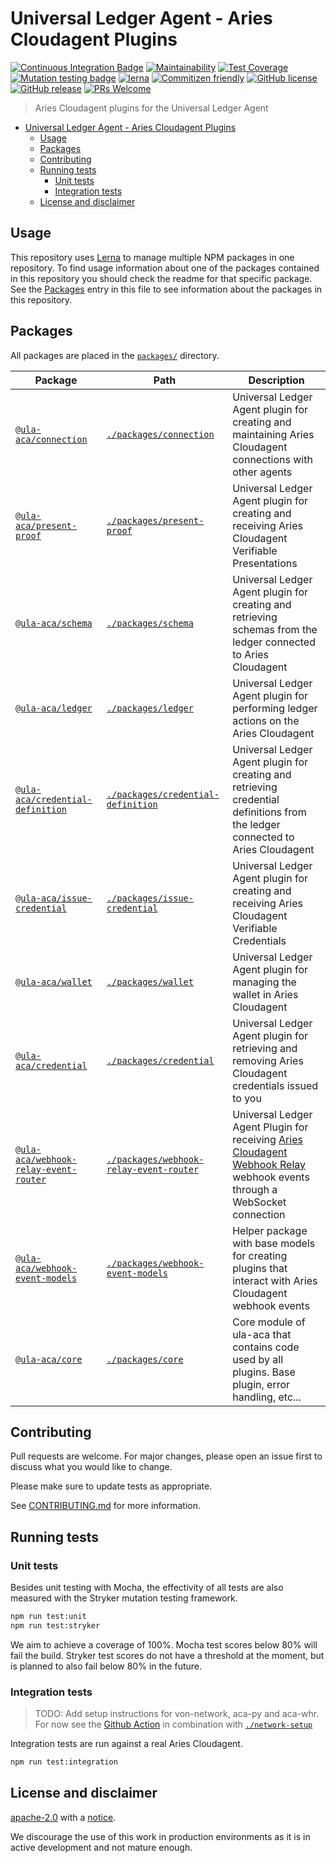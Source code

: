 # Universal Ledger Agent - Aries Cloudagent Plugins

[![Continuous Integration Badge](https://github.com/ula-aca/ula-aca-plugins/workflows/Continuous%20Integration/badge.svg)](https://github.com/ula-aca/ula-aca-plugins/actions?query=workflow%3A%22Continuous+Integration%22)
[![Maintainability](https://api.codeclimate.com/v1/badges/29e796f6dd07eb75eb37/maintainability)](https://codeclimate.com/github/ula-aca/ula-aca-plugins/maintainability)
[![Test Coverage](https://api.codeclimate.com/v1/badges/29e796f6dd07eb75eb37/test_coverage)](https://codeclimate.com/github/ula-aca/ula-aca-plugins/test_coverage)
[![Mutation testing badge](https://img.shields.io/endpoint?style=flat&url=https%3A%2F%2Fbadge-api.stryker-mutator.io%2Fgithub.com%2Fula-aca%2Fula-aca-plugins%2Fmaster)](https://dashboard.stryker-mutator.io/reports/github.com/ula-aca/ula-aca-plugins/master)
[![lerna](https://img.shields.io/badge/maintained%20with-lerna-cc00ff.svg)](https://lerna.js.org/)
[![Commitizen friendly](https://img.shields.io/badge/commitizen-friendly-brightgreen.svg)](http://commitizen.github.io/cz-cli/)
[![GitHub license](https://img.shields.io/github/license/ula-aca/ula-aca-plugins.svg)](https://github.com/ula-aca/ula-aca-plugins/blob/master/LICENSE)
[![GitHub release](https://img.shields.io/github/release/ula-aca/ula-aca-plugins.svg)](https://GitHub.com/ula-aca/ula-aca-plugins/releases/)
[![PRs Welcome](https://img.shields.io/badge/PRs-welcome-brightgreen.svg)](http://makeapullrequest.com)

> Aries Cloudagent plugins for the Universal Ledger Agent

- [Universal Ledger Agent - Aries Cloudagent Plugins](#universal-ledger-agent---aries-cloudagent-plugins)
  - [Usage](#usage)
  - [Packages](#packages)
  - [Contributing](#contributing)
  - [Running tests](#running-tests)
    - [Unit tests](#unit-tests)
    - [Integration tests](#integration-tests)
  - [License and disclaimer](#license-and-disclaimer)

## Usage

This repository uses [Lerna](https://lerna.js.org) to manage multiple NPM packages in one repository. To find usage information about one of the packages contained in this repository you should check the readme for that specific package. See the [Packages](#packages) entry in this file to see information about the packages in this repository.

## Packages

All packages are placed in the [`packages/`](./packages) directory.

| Package                                                                                                    | Path                                                                             | Description                                                                                                                                                                           |
| ---------------------------------------------------------------------------------------------------------- | -------------------------------------------------------------------------------- | ------------------------------------------------------------------------------------------------------------------------------------------------------------------------------------- |
| [`@ula-aca/connection`](https://www.npmjs.com/package/@ula-aca/connection)                                 | [`./packages/connection`](./packages/connection)                                 | Universal Ledger Agent plugin for creating and maintaining Aries Cloudagent connections with other agents                                                                             |
| [`@ula-aca/present-proof`](https://www.npmjs.com/package/@ula-aca/present-proof)                           | [`./packages/present-proof`](./packages/present-proof)                           | Universal Ledger Agent plugin for creating and receiving Aries Cloudagent Verifiable Presentations                                                                                    |
| [`@ula-aca/schema`](https://www.npmjs.com/package/@ula-aca/schema)                                         | [`./packages/schema`](./packages/schema)                                         | Universal Ledger Agent plugin for creating and retrieving schemas from the ledger connected to Aries Cloudagent                                                                       |
| [`@ula-aca/ledger`](https://www.npmjs.com/package/@ula-aca/ledger)                                         | [`./packages/ledger`](./packages/ledger)                                         | Universal Ledger Agent plugin for performing ledger actions on the Aries Cloudagent                                                                                                   |
| [`@ula-aca/credential-definition`](https://www.npmjs.com/package/@ula-aca/credential-definition)           | [`./packages/credential-definition`](./packages/credential-definition)           | Universal Ledger Agent plugin for creating and retrieving credential definitions from the ledger connected to Aries Cloudagent                                                        |
| [`@ula-aca/issue-credential`](https://www.npmjs.com/package/@ula-aca/issue-credential)                     | [`./packages/issue-credential`](./packages/issue-credential)                     | Universal Ledger Agent plugin for creating and receiving Aries Cloudagent Verifiable Credentials                                                                                      |
| [`@ula-aca/wallet`](https://www.npmjs.com/package/@ula-aca/wallet)                                         | [`./packages/wallet`](./packages/wallet)                                         | Universal Ledger Agent plugin for managing the wallet in Aries Cloudagent                                                                                                             |
| [`@ula-aca/credential`](https://www.npmjs.com/package/@ula-aca/credential)                                 | [`./packages/credential`](./packages/credential)                                 | Universal Ledger Agent plugin for retrieving and removing Aries Cloudagent credentials issued to you                                                                                  |
| [`@ula-aca/webhook-relay-event-router`](https://www.npmjs.com/package/@ula-aca/webhook-relay-event-router) | [`./packages/webhook-relay-event-router`](./packages/webhook-relay-event-router) | Universal Ledger Agent Plugin for receiving [Aries Cloudagent Webhook Relay](https://github.com/ula-aca/aries-cloudagent-webhook-relay) webhook events through a WebSocket connection |
| [`@ula-aca/webhook-event-models`](https://www.npmjs.com/package/@ula-aca/webhook-event-models)             | [`./packages/webhook-event-models`](./packages/webhook-event-models)             | Helper package with base models for creating plugins that interact with Aries Cloudagent webhook events                                                                               |
| [`@ula-aca/core`](https://www.npmjs.com/package/@ula-aca/core)                                             | [`./packages/core`](./packages/core)                                             | Core module of ula-aca that contains code used by all plugins. Base plugin, error handling, etc...                                                                                    |

## Contributing

Pull requests are welcome. For major changes, please open an issue first to discuss what you would like to change.

Please make sure to update tests as appropriate.

See [CONTRIBUTING.md](./CONTRIBUTING.md) for more information.

## Running tests

### Unit tests

Besides unit testing with Mocha, the effectivity of all tests are also measured with the Stryker mutation testing framework.

```bash
npm run test:unit
npm run test:stryker
```

We aim to achieve a coverage of 100%. Mocha test scores below 80% will fail the build. Stryker test scores do not have a threshold at the moment, but is planned to also fail below 80% in the future.

### Integration tests

> TODO: Add setup instructions for von-network, aca-py and aca-whr. For now see the [Github Action](./.github/workflows/continuous_integration.yml) in combination with [`./network-setup`](./network-setup)

Integration tests are run against a real Aries Cloudagent.

```bash
npm run test:integration
```

## License and disclaimer

[apache-2.0](https://choosealicense.com/licenses/apache-2.0/) with a [notice](NOTICE).

We discourage the use of this work in production environments as it is in active development and not mature enough.
